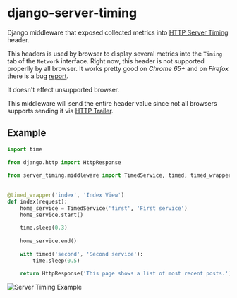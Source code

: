 # django-server-timing
Django middleware that exposed collected metrics into [HTTP Server Timing](https://www.w3.org/TR/server-timing/) header.

This headers is used by browser to display several metrics into the `Timing` tab of the `Network` interface.
Right now, this header is not supported properlly by all browser. It works pretty good on *Chrome 65+* and on *Firefox* there is a bug [report](https://bugzilla.mozilla.org/show_bug.cgi?id=1403051).

It doesn't effect unsupported browser.

This middleware will send the entire header value since not all browsers supports sending it via [HTTP Trailer](https://developer.mozilla.org/en-US/docs/Web/HTTP/Headers/Trailer).

## Example
```python
import time                                                                        
                                                                                     
from django.http import HttpResponse                                               
                                                                                     
from server_timing.middleware import TimedService, timed, timed_wrapper            
                                                                                     
                                                                                     
@timed_wrapper('index', 'Index View')                                              
def index(request):                                                                
    home_service = TimedService('first', 'First service')                          
    home_service.start()                                                           
                                                                                     
    time.sleep(0.3)                                                                
                                                                                     
    home_service.end()                                                             
                                                                                     
    with timed('second', 'Second service'):                                        
        time.sleep(0.5)                                                            
                                                                                     
    return HttpResponse('This page shows a list of most recent posts.')
```

![Server Timing Example](https://raw.githubusercontent.com/vtemian/django-server-timing/master/example/server-timing-example.png)
